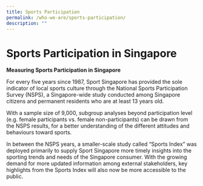 ```yaml
---
title: Sports Participation
permalink: /who-we-are/sports-participation/
description: ""
---
```

# Sports Participation in Singapore
**Measuring Sports Participation in Singapore**  
  
For every five years since 1987, Sport Singapore has provided the sole indicator of local sports culture through the National Sports Participation Survey (NSPS), a Singapore-wide study conducted among Singapore citizens and permanent residents who are at least 13 years old.  
  
With a sample size of 9,000, subgroup analyses beyond participation level (e.g. female participants vs. female non-participants) can be drawn from the NSPS results, for a better understanding of the different attitudes and behaviours toward sports.  
  
In between the NSPS years, a smaller-scale study called “Sports Index” was deployed primarily to supply Sport Singapore more timely insights into the sporting trends and needs of the Singapore consumer. With the growing demand for more updated information among external stakeholders, key highlights from the Sports Index will also now be more accessible to the public.